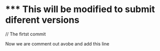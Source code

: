 # *** This will be modified to submit diferent versions
// The firtst commit

Now we are comment out avobe and add this line

